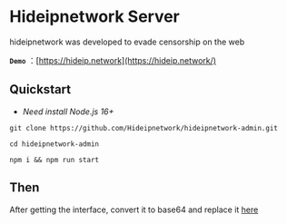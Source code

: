 # Hideipnetwork Server

hideipnetwork was developed to evade censorship on the web

**`Demo`** ：[https://hideip.network](https://hideip.network/)

## Quickstart

* *Need install Node.js 16+*

```
git clone https://github.com/Hideipnetwork/hideipnetwork-admin.git

cd hideipnetwork-admin

npm i && npm run start
```

## Then

After getting the interface, convert it to base64 and replace it [here](https://github.com/Hideipnetwork/hideipnetwork-web/blob/main/public/global.js)
